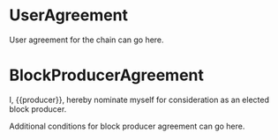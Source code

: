 <h1 class="clause">UserAgreement</h1>

User agreement for the chain can go here.

<h1 class="clause">BlockProducerAgreement</h1>

I, {{producer}}, hereby nominate myself for consideration as an elected block producer.

Additional conditions for block producer agreement can go here.